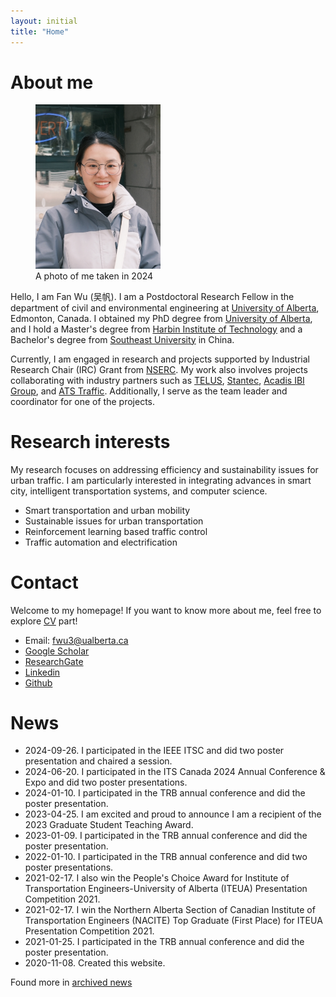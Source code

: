 ```yaml
---
layout: initial
title: "Home"
---
```


# About me

<figure class="right">
  <img src="assets/images/fan3.jpg" width="200" alt="My portrait"/>
  <figcaption>A photo of me taken in 2024</figcaption>
</figure>

Hello, I am Fan Wu (吴帆). I am a Postdoctoral Research Fellow in the department of civil and environmental engineering at [University of Alberta](https://www.ualberta.ca/), Edmonton, Canada. I obtained my PhD degree from [University of Alberta](https://www.ualberta.ca/), and I hold a Master's degree from [Harbin Institute of Technology](https://www.hit.edu.cn/) and a Bachelor's degree from [Southeast University](https://www.seu.edu.cn/) in China. 

Currently, I am engaged in research and projects supported by Industrial Research Chair (IRC) Grant from [NSERC](https://www.nserc-crsng.gc.ca/). My work also involves projects collaborating with industry partners such as [TELUS](https://www.telus.com/en), [Stantec](https://www.stantec.com/en), [Acadis IBI Group](https://www.ibigroup.com/), and [ATS Traffic](https://www.atstraffic.ca/). Additionally, I serve as the team leader and coordinator for one of the projects.

<!-- The primary objectives include developing and enhancing a broader range of applications for Vehicle-to-Everything (V2X) technology, thereby improving traffic management efficiency, bolstering safety in mobility, and enhancing the overall travel experience for all participants within the transportation system. -->


# Research interests
My research focuses on addressing efficiency and sustainability issues for urban traffic. I am particularly interested in integrating advances in smart city, intelligent transportation systems, and computer science.
- Smart transportation and urban mobility 
- Sustainable issues for urban transportation
- Reinforcement learning based traffic control
- Traffic automation and electrification


# Contact
Welcome to my homepage! If you want to know more about me, feel free to explore [CV](_pages/CV.md) part! 
- Email: [fwu3@ualberta.ca](mailto:fwu3@ualberta.ca)
- [Google Scholar](https://scholar.google.com/citations?user=5Wl7w1YAAAAJ&hl=en)
- [ResearchGate](https://www.researchgate.net/profile/Fan_Wu33)
- [Linkedin](https://www.linkedin.com/in/fan-wu-lucky/)
- [Github](https://github.com/Lucky-Fan)


# News
- 2024-09-26. I participated in the IEEE ITSC and did two poster presentation and chaired a session.
- 2024-06-20. I participated in the ITS Canada 2024 Annual Conference & Expo and did two poster presentations.
- 2024-01-10. I participated in the TRB annual conference and did the poster presentation.
- 2023-04-25. I am excited and proud to announce I am a recipient of the 2023 Graduate Student Teaching Award.
- 2023-01-09. I participated in the TRB annual conference and did the poster presentation.
- 2022-01-10. I participated in the TRB annual conference and did two poster presentations.
- 2021-02-17. I also win the People's Choice Award for Institute of Transportation Engineers-University of Alberta (ITEUA) Presentation Competition 2021.   
- 2021-02-17. I win the Northern Alberta Section of Canadian Institute of Transportation Engineers (NACITE) Top Graduate (First Place) for ITEUA Presentation Competition 2021.
- 2021-01-25. I participated in the TRB annual conference and did the poster presentation.
- 2020-11-08. Created this website.

Found more in [archived news](_posts/2020-11-08-archived-news.md) 

